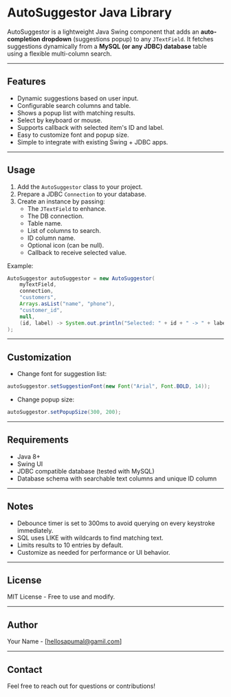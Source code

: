 # AutoSuggestor Java Library

AutoSuggestor is a lightweight Java Swing component that adds an **auto-completion dropdown** (suggestions popup) to any `JTextField`. It fetches suggestions dynamically from a **MySQL (or any JDBC) database** table using a flexible multi-column search.

---

## Features

- Dynamic suggestions based on user input.
- Configurable search columns and table.
- Shows a popup list with matching results.
- Select by keyboard or mouse.
- Supports callback with selected item's ID and label.
- Easy to customize font and popup size.
- Simple to integrate with existing Swing + JDBC apps.

---

## Usage

1. Add the `AutoSuggestor` class to your project.
2. Prepare a JDBC `Connection` to your database.
3. Create an instance by passing:
   - The `JTextField` to enhance.
   - The DB connection.
   - Table name.
   - List of columns to search.
   - ID column name.
   - Optional icon (can be null).
   - Callback to receive selected value.

Example:

```java
AutoSuggestor autoSuggestor = new AutoSuggestor(
    myTextField,
    connection,
    "customers",
    Arrays.asList("name", "phone"),
    "customer_id",
    null,
    (id, label) -> System.out.println("Selected: " + id + " -> " + label)
);
````

---

## Customization

* Change font for suggestion list:

```java
autoSuggestor.setSuggestionFont(new Font("Arial", Font.BOLD, 14));
```

* Change popup size:

```java
autoSuggestor.setPopupSize(300, 200);
```

---

## Requirements

* Java 8+
* Swing UI
* JDBC compatible database (tested with MySQL)
* Database schema with searchable text columns and unique ID column

---

## Notes

* Debounce timer is set to 300ms to avoid querying on every keystroke immediately.
* SQL uses LIKE with wildcards to find matching text.
* Limits results to 10 entries by default.
* Customize as needed for performance or UI behavior.

---

## License

MIT License - Free to use and modify.

---

## Author

Your Name - \[[hellosapumal@gamil.com](mailto:hellosapumal@gamil.com)]

---

## Contact

Feel free to reach out for questions or contributions!


